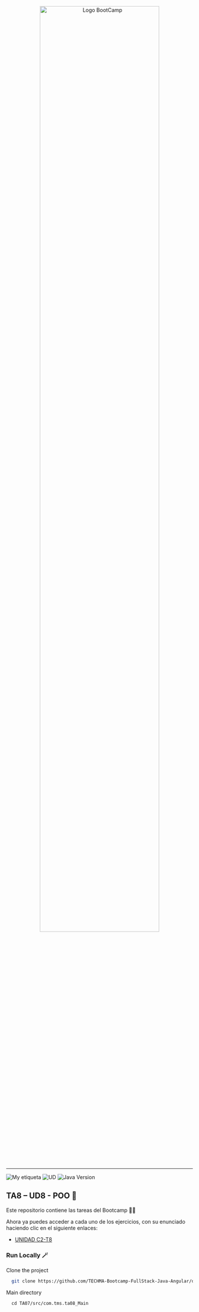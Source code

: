 <div align="center"><img width="80%"  src="https://github.com/TECHMA-Bootcamp-FullStack-Java-Angular/dmb-tsys-java-2909-ta03a/blob/main/utils/BootCamp-reduced.gif?raw=true"  alt="Logo BootCamp" /></div>
<hr>

![My etiqueta](https://img.shields.io/badge/David%20Maza-DiveCode%F0%9F%90%99-blue) ![UD](https://img.shields.io/badge/TA-8-orange)  ![Java Version](https://img.shields.io/badge/java-v8-red)

## TA8 – UD8 - POO 🔮
Este repositorio contiene las tareas del Bootcamp 👨‍💻


Ahora ya puedes acceder a cada uno de los ejercicios, con su enunciado haciendo clic en el siguiente enlaces:

- [UNIDAD C2-T8](https://techma-bootcamp-fullstack-java-angular.github.io/dmb-tsys-java-0610-ta08/)

### Run Locally 🪄

Clone the project

```bash
  git clone https://github.com/TECHMA-Bootcamp-FullStack-Java-Angular/dmb-tsys-java-0610-ta08.git
```

Main directory

```Main directory
  cd TA07/src/com.tms.ta08_Main
```

